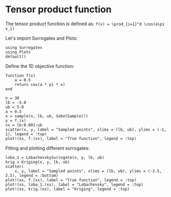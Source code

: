 # Tensor product function

The tensor product function is defined as:
``f(x) = \prod_{i=1}^d \cos(a\pi x_i)``

Let's import Surrogates and Plots:

```@example tensor
using Surrogates
using Plots
default()
```

Define the 1D objective function:

```@example tensor
function f(x)
    a = 0.5
    return cos(a * pi * x)
end
```

```@example tensor
n = 30
lb = -5.0
ub = 5.0
a = 0.5
x = sample(n, lb, ub, SobolSample())
y = f.(x)
xs = lb:0.001:ub
scatter(x, y, label = "Sampled points", xlims = (lb, ub), ylims = (-1, 1), legend = :top)
plot!(xs, f.(xs), label = "True function", legend = :top)
```

Fitting and plotting different surrogates:

```@example tensor
loba_1 = LobachevskySurrogate(x, y, lb, ub)
krig = Kriging(x, y, lb, ub)
scatter(
    x, y, label = "Sampled points", xlims = (lb, ub), ylims = (-2.5, 2.5), legend = :bottom)
plot!(xs, f.(xs), label = "True function", legend = :top)
plot!(xs, loba_1.(xs), label = "Lobachevsky", legend = :top)
plot!(xs, krig.(xs), label = "Kriging", legend = :top)
```
